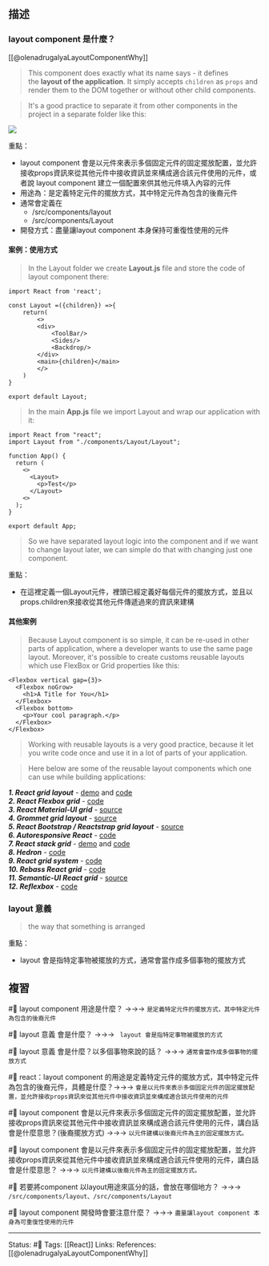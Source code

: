## 描述



### layout component 是什麼？

[[@olenadrugalyaLayoutComponentWhy]]
> This component does exactly what its name says - it defines the **layout of the application**. It simply accepts `children` as `props` and render them to the DOM together or without other child components.

> It's a good practice to separate it from other components in the project in a separate folder like this:

![](https://res.cloudinary.com/practicaldev/image/fetch/s--VRBJFi1q--/c_limit%2Cf_auto%2Cfl_progressive%2Cq_auto%2Cw_880/https://dev-to-uploads.s3.amazonaws.com/i/1atexmv0lw87bdvdn8re.png)

重點：
- layout component 會是以元件來表示多個固定元件的固定擺放配置，並允許接收props資訊來從其他元件中接收資訊並來構成適合該元件使用的元件，或者說 layout component 建立一個配置來供其他元件填入內容的元件
- 用途為：是定義特定元件的擺放方式，其中特定元件為包含的後裔元件
- 通常會定義在
	- /src/components/layout
	- /src/components/Layout
- 開發方式：盡量讓layout component 本身保持可重復性使用的元件

#### 案例：使用方式

> In the Layout folder we create **Layout.js** file and store the code of layout component there:

```
import React from 'react';

const Layout =({children}) =>{
    return(
        <>
        <div>
            <ToolBar/>
            <Sides/>
            <Backdrop/>
        </div>
        <main>{children}</main>
        </>
    )
}

export default Layout;
```

> In the main **App.js** file we import Layout and wrap our application with it:
```
import React from "react";
import Layout from "./components/Layout/Layout";

function App() {
  return (
    <>
      <Layout>
        <p>Test</p>
      </Layout>
    <>
  );
}

export default App;
```

> So we have separated layout logic into the component and if we want to change layout later, we can simple do that with changing just one component.

重點：
- 在這裡定義一個Layout元件，裡頭已經定義好每個元件的擺放方式，並且以props.children來接收從其他元件傳遞過來的資訊來建構



#### 其他案例

> Because Layout component is so simple, it can be re-used in other parts of application, where a developer wants to use the same page layout. Moreover, it's possible to create customs reusable layouts which use FlexBox or Grid properties like this:

```
<Flexbox vertical gap={3}>
  <Flexbox noGrow>
    <h1>A Title for You</h1>
  </Flexbox>
  <Flexbox bottom>
    <p>Your cool paragraph.</p>
  </Flexbox>
</Flexbox>
```

> Working with reusable layouts is a very good practice, because it let you write code once and use it in a lot of parts of your application.

> Here below are some of the reusable layout components which one can use while building applications:


**_1. React grid layout_** - [demo](https://strml.github.io/react-grid-layout/examples/0-showcase.html) and [code](https://github.com/STRML/react-grid-layout)  
**_2. React Flexbox grid_** - [code](https://github.com/roylee0704/react-flexbox-grid)  
**_3. React Material-UI grid_** - [source](https://material-ui.com/components/grid/)  
**_4. Grommet grid layout_** - [source](https://v2.grommet.io/grid)  
**_5. React Bootstrap / Reactstrap grid layout_** - [source](https://react-bootstrap.netlify.app/layout/grid/)  
**_6. Autoresponsive React_** - [code](https://github.com/xudafeng/autoresponsive-react)  
**_7. React stack grid_** - [demo](https://tsuyoshiwada.github.io/react-stack-grid/#/) and [code](https://github.com/tsuyoshiwada/react-stack-grid)  
**_8. Hedron_** - [code](https://github.com/garetmckinley/hedron)  
**_9. React grid system_** - [code](https://github.com/sealninja/react-grid-system)  
**_10. Rebass React grid_** - [code](https://github.com/rebassjs/grid)  
**_11. Semantic-UI React grid_** - [source](https://react.semantic-ui.com/collections/grid/)  
**_12. Reflexbox_** - [code](https://github.com/jxnblk/reflexbox)


### layout 意義
> the way that something is arranged


重點：
- layout 會是指特定事物被擺放的方式，通常會當作成多個事物的擺放方式

## 複習



#🧠  layout component 用途是什麼？ ->->-> `是定義特定元件的擺放方式，其中特定元件為包含的後裔元件`
<!--SR:!2022-11-26,10,250-->


#🧠 layout 意義 會是什麼？ ->->-> ` layout 會是指特定事物被擺放的方式`
<!--SR:!2022-12-23,28,250-->


#🧠 layout 意義 會是什麼？以多個事物來說的話？ ->->-> `通常會當作成多個事物的擺放方式`
<!--SR:!2022-12-13,20,250-->


#🧠 react：layout component 的用途是定義特定元件的擺放方式，其中特定元件為包含的後裔元件，具體是什麼？->->-> `會是以元件來表示多個固定元件的固定擺放配置，並允許接收props資訊來從其他元件中接收資訊並來構成適合該元件使用的元件`
<!--SR:!2022-12-16,22,250-->



#🧠 layout component 會是以元件來表示多個固定元件的固定擺放配置，並允許接收props資訊來從其他元件中接收資訊並來構成適合該元件使用的元件，講白話會是什麼意思？(後裔擺放方式) ->->-> `以元件建構以後裔元件為主的固定擺放方式。`
<!--SR:!2022-11-26,10,250-->

#🧠 layout component 會是以元件來表示多個固定元件的固定擺放配置，並允許接收props資訊來從其他元件中接收資訊並來構成適合該元件使用的元件，講白話會是什麼意思？ ->->-> `以元件建構以後裔元件為主的固定擺放方式。`
<!--SR:!2022-11-26,10,250-->


#🧠 若要將component 以layout用途來區分的話，會放在哪個地方？ ->->-> `/src/components/layout、/src/components/Layout`
<!--SR:!2022-12-15,21,250-->



#🧠 layout component 開發時會要注意什麼？ ->->-> `盡量讓layout component 本身為可重復性使用的元件`
<!--SR:!2022-11-25,10,250-->


---
Status: #🌱 
Tags:
[[React]]
Links:
References:
[[@olenadrugalyaLayoutComponentWhy]]